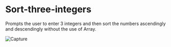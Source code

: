 # Sort-three-integers
Prompts the user to enter 3 integers and then sort the numbers ascendingly and descendingly without the use of Array.

![Capture](https://user-images.githubusercontent.com/41565191/55310655-414dc280-5476-11e9-919c-6becb91b27a5.PNG)
